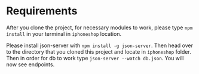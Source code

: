 # Requirements 

After you clone the project, for necessary modules to work, please type `npm install` in your terminal in `iphoneshop` location.

Please install json-server with `npm install -g json-server`. Then head over to the directory that you cloned this project and locate in `iphoneshop` folder. Then in order for db to work type `json-server --watch db.json`. You will now see endpoints.

